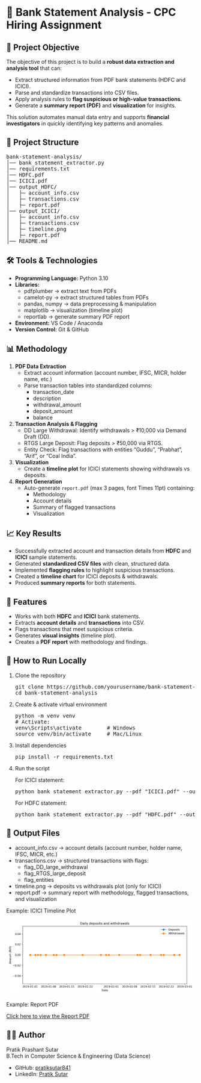 <!DOCTYPE html>
<html lang="en">
<head>
    <meta charset="UTF-8">
    <meta name="viewport" content="width=device-width, initial-scale=1.0">
    <title>Bank Statement Analysis - CPC Hiring Assignment</title>
</head>
<body>

<h1>🏦 Bank Statement Analysis - CPC Hiring Assignment</h1>

<h2>📌 Project Objective</h2>
<p>
The objective of this project is to build a <b>robust data extraction and analysis tool</b> that can:
</p>
<ul>
    <li>Extract structured information from PDF bank statements (HDFC and ICICI).</li>
    <li>Parse and standardize transactions into CSV files.</li>
    <li>Apply analysis rules to <b>flag suspicious or high-value transactions</b>.</li>
    <li>Generate a <b>summary report (PDF)</b> and <b>visualization</b> for insights.</li>
</ul>
<p>
This solution automates manual data entry and supports <b>financial investigators</b> in quickly identifying key patterns and anomalies.
</p>

<h2>📂 Project Structure</h2>
<pre>
bank-statement-analysis/
│── bank_statement_extractor.py
│── requirements.txt
│── HDFC.pdf
│── ICICI.pdf
│── output_HDFC/
│   ├─ account_info.csv
│   ├─ transactions.csv
│   ├─ report.pdf
│── output_ICICI/
│   ├─ account_info.csv
│   ├─ transactions.csv
│   ├─ timeline.png
│   ├─ report.pdf
│── README.md
</pre>

<h2>🛠️ Tools & Technologies</h2>
<ul>
    <li><b>Programming Language:</b> Python 3.10</li>
    <li><b>Libraries:</b>
        <ul>
            <li>pdfplumber → extract text from PDFs</li>
            <li>camelot-py → extract structured tables from PDFs</li>
            <li>pandas, numpy → data preprocessing & manipulation</li>
            <li>matplotlib → visualization (timeline plot)</li>
            <li>reportlab → generate summary PDF report</li>
        </ul>
    </li>
    <li><b>Environment:</b> VS Code / Anaconda</li>
    <li><b>Version Control:</b> Git & GitHub</li>
</ul>

<h2>📊 Methodology</h2>
<ol>
    <li><b>PDF Data Extraction</b>
        <ul>
            <li>Extract account information (account number, IFSC, MICR, holder name, etc.)</li>
            <li>Parse transaction tables into standardized columns:
                <ul>
                    <li>transaction_date</li>
                    <li>description</li>
                    <li>withdrawal_amount</li>
                    <li>deposit_amount</li>
                    <li>balance</li>
                </ul>
            </li>
        </ul>
    </li>
    <li><b>Transaction Analysis & Flagging</b>
        <ul>
            <li>DD Large Withdrawal: Identify withdrawals &gt; ₹10,000 via Demand Draft (DD).</li>
            <li>RTGS Large Deposit: Flag deposits &gt; ₹50,000 via RTGS.</li>
            <li>Entity Check: Flag transactions with entities “Guddu”, “Prabhat”, “Arif”, or “Coal India”.</li>
        </ul>
    </li>
    <li><b>Visualization</b>
        <ul>
            <li>Create a <b>timeline plot</b> for ICICI statements showing withdrawals vs deposits.</li>
        </ul>
    </li>
    <li><b>Report Generation</b>
        <ul>
            <li>Auto-generate <code>report.pdf</code> (max 3 pages, font Times 11pt) containing:
                <ul>
                    <li>Methodology</li>
                    <li>Account details</li>
                    <li>Summary of flagged transactions</li>
                    <li>Visualization</li>
                </ul>
            </li>
        </ul>
    </li>
</ol>

<h2>📈 Key Results</h2>
<ul>
    <li>Successfully extracted account and transaction details from <b>HDFC</b> and <b>ICICI</b> sample statements.</li>
    <li>Generated <b>standardized CSV files</b> with clean, structured data.</li>
    <li>Implemented <b>flagging rules</b> to highlight suspicious transactions.</li>
    <li>Created a <b>timeline chart</b> for ICICI deposits & withdrawals.</li>
    <li>Produced <b>summary reports</b> for both statements.</li>
</ul>

<h2>📌 Features</h2>
<ul>
    <li>Works with both <b>HDFC</b> and <b>ICICI</b> bank statements.</li>
    <li>Extracts <b>account details</b> and <b>transactions</b> into CSV.</li>
    <li>Flags transactions that meet suspicious criteria.</li>
    <li>Generates <b>visual insights</b> (timeline plot).</li>
    <li>Creates a <b>PDF report</b> with methodology and findings.</li>
</ul>

<h2>🚀 How to Run Locally</h2>
<ol>
    <li>Clone the repository
        <pre>git clone https://github.com/yourusername/bank-statement-analysis.git
cd bank-statement-analysis</pre>
    </li>
    <li>Create & activate virtual environment
        <pre>python -m venv venv
# Activate:
venv\Scripts\activate        # Windows
source venv/bin/activate     # Mac/Linux</pre>
    </li>
    <li>Install dependencies
        <pre>pip install -r requirements.txt</pre>
    </li>
    <li>Run the script</li>
    <p>For ICICI statement:</p>
    <pre>python bank_statement_extractor.py --pdf "ICICI.pdf" --outdir output_ICICI --name "Pratik Sutar" --email "pratik@example.com"</pre>
    <p>For HDFC statement:</p>
    <pre>python bank_statement_extractor.py --pdf "HDFC.pdf" --outdir output_HDFC --name "Pratik Sutar" --email "pratik@example.com"</pre>
</ol>

<h2>📂 Output Files</h2>
<ul>
    <li>account_info.csv → account details (account number, holder name, IFSC, MICR, etc.)</li>
    <li>transactions.csv → structured transactions with flags:
        <ul>
            <li>flag_DD_large_withdrawal</li>
            <li>flag_RTGS_large_deposit</li>
            <li>flag_entities</li>
        </ul>
    </li>
    <li>timeline.png → deposits vs withdrawals plot (only for ICICI)</li>
    <li>report.pdf → summary report with methodology, flagged transactions, and visualization</li>
</ul>

<p>Example: ICICI Timeline Plot</p>
<img src="output_ICICI/timeline.png" alt="ICICI Bank Timeline Plot">

<p>Example: Report PDF</p>
<p>
  <a href="https://github.com/pratiksutar841/CPC-ANALYTICS---Assignment-/blob/b80847e8920af75986efdc1c492eca1274f9c3b4/output_ICICI/report.pdf" target="_blank">
    Click here to view the Report PDF
  </a>
</p>

<h2>🙋‍♂️ Author</h2>
<p>
Pratik Prashant Sutar<br>
B.Tech in Computer Science & Engineering (Data Science)
</p>
<ul>
    <li>GitHub: <a href="https://github.com/pratiksutar841">pratiksutar841</a></li>
    <li>LinkedIn: <a href="https://www.linkedin.com/in/pratik-sutar">Pratik Sutar</a></li>
</ul>


</body>
</html>

